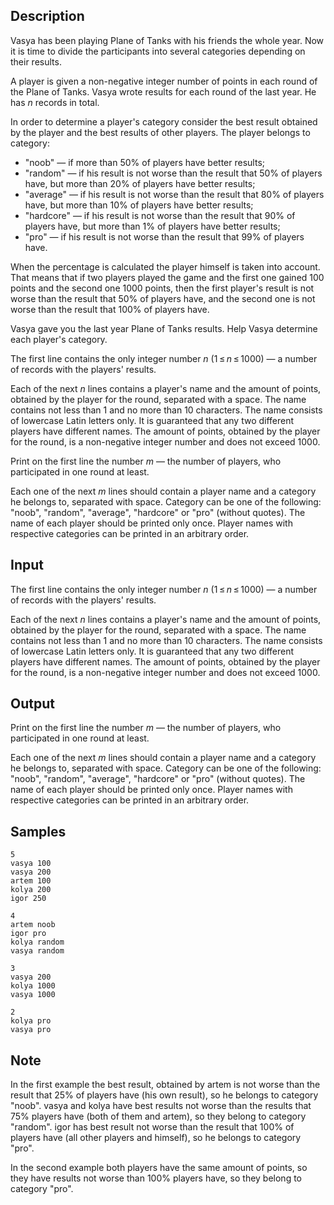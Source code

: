 ## Description

<div><p>Vasya has been playing Plane of Tanks with his friends the whole year. Now it is time to divide the participants into several categories depending on their results. </p><p>A player is given a non-negative integer number of points in each round of the Plane of Tanks. Vasya wrote results for each round of the last year. He has <span class="tex-span"><i>n</i></span> records in total.</p><p>In order to determine a player's category consider the best result obtained by the player and the best results of other players. The player belongs to category: </p><ul> <li> "<span class="tex-font-style-tt">noob</span>" — if <span class="tex-font-style-bf">more than <span class="tex-span">50%</span> of players have better results</span>; </li><li> "<span class="tex-font-style-tt">random</span>" — if his result is not worse than the result that <span class="tex-span">50%</span> of players have, but more than <span class="tex-span">20%</span> of players have better results; </li><li> "<span class="tex-font-style-tt">average</span>" — if his result is not worse than the result that <span class="tex-span">80%</span> of players have, but more than <span class="tex-span">10%</span> of players have better results; </li><li> "<span class="tex-font-style-tt">hardcore</span>" — if his result is not worse than the result that <span class="tex-span">90%</span> of players have, but more than <span class="tex-span">1%</span> of players have better results; </li><li> "<span class="tex-font-style-tt">pro</span>" — if his result is not worse than the result that <span class="tex-span">99%</span> of players have. </li></ul> <p>When the percentage is calculated the player himself is taken into account. That means that if two players played the game and the first one gained 100 points and the second one 1000 points, then the first player's result is not worse than the result that <span class="tex-span">50%</span> of players have, and the second one is not worse than the result that <span class="tex-span">100%</span> of players have.</p><p>Vasya gave you the last year Plane of Tanks results. Help Vasya determine each player's category.</p></div><div class="input-specification"><p>The first line contains the only integer number <span class="tex-span"><i>n</i></span> (<span class="tex-span">1 ≤ <i>n</i> ≤ 1000</span>) — a number of records with the players' results.</p><p>Each of the next <span class="tex-span"><i>n</i></span> lines contains a player's name and the amount of points, obtained by the player for the round, separated with a space. The name contains not less than 1 and no more than 10 characters. The name consists of lowercase Latin letters only. It is guaranteed that any two different players have different names. The amount of points, obtained by the player for the round, is a non-negative integer number and does not exceed 1000.</p></div><div class="output-specification"><p>Print on the first line the number <span class="tex-span"><i>m</i></span> — the number of players, who participated in one round at least.</p><p>Each one of the next <span class="tex-span"><i>m</i></span> lines should contain a player name and a category he belongs to, separated with space. Category can be one of the following: "<span class="tex-font-style-tt">noob</span>", "<span class="tex-font-style-tt">random</span>", "<span class="tex-font-style-tt">average</span>", "<span class="tex-font-style-tt">hardcore</span>" or "<span class="tex-font-style-tt">pro</span>" (without quotes). The name of each player should be printed only once. Player names with respective categories can be printed in an arbitrary order.</p></div>


## Input

<p>The first line contains the only integer number <span class="tex-span"><i>n</i></span> (<span class="tex-span">1 ≤ <i>n</i> ≤ 1000</span>) — a number of records with the players' results.</p><p>Each of the next <span class="tex-span"><i>n</i></span> lines contains a player's name and the amount of points, obtained by the player for the round, separated with a space. The name contains not less than 1 and no more than 10 characters. The name consists of lowercase Latin letters only. It is guaranteed that any two different players have different names. The amount of points, obtained by the player for the round, is a non-negative integer number and does not exceed 1000.</p>


## Output

<p>Print on the first line the number <span class="tex-span"><i>m</i></span> — the number of players, who participated in one round at least.</p><p>Each one of the next <span class="tex-span"><i>m</i></span> lines should contain a player name and a category he belongs to, separated with space. Category can be one of the following: "<span class="tex-font-style-tt">noob</span>", "<span class="tex-font-style-tt">random</span>", "<span class="tex-font-style-tt">average</span>", "<span class="tex-font-style-tt">hardcore</span>" or "<span class="tex-font-style-tt">pro</span>" (without quotes). The name of each player should be printed only once. Player names with respective categories can be printed in an arbitrary order.</p>


## Samples

```input1
5
vasya 100
vasya 200
artem 100
kolya 200
igor 250

```

```output1
4
artem noob
igor pro
kolya random
vasya random

```






```input2
3
vasya 200
kolya 1000
vasya 1000

```

```output2
2
kolya pro
vasya pro

```




## Note

<p>In the first example the best result, obtained by <span class="tex-font-style-tt">artem</span> is not worse than the result that <span class="tex-span">25%</span> of players have (his own result), so he belongs to category "<span class="tex-font-style-tt">noob</span>". <span class="tex-font-style-tt">vasya</span> and <span class="tex-font-style-tt">kolya</span> have best results not worse than the results that <span class="tex-span">75%</span> players have (both of them and <span class="tex-font-style-tt">artem</span>), so they belong to category "<span class="tex-font-style-tt">random</span>". <span class="tex-font-style-tt">igor</span> has best result not worse than the result that <span class="tex-span">100%</span> of players have (all other players and himself), so he belongs to category "<span class="tex-font-style-tt">pro</span>".</p><p>In the second example both players have the same amount of points, so they have results not worse than <span class="tex-span">100%</span> players have, so they belong to category "<span class="tex-font-style-tt">pro</span>".</p>

